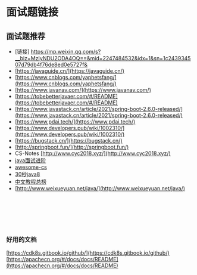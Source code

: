 # 面试题链接

## 面试题推荐

- [链接] <https://mp.weixin.qq.com/s?__biz=MzIyNDU2ODA4OQ==&mid=2247484532&idx=1&sn=1c243934507d79db4f76de8ed0e5727f&>
- [https://javaguide.cn/](https://javaguide.cn/)
- [https://www.cnblogs.com/yaphetsfang/](https://www.cnblogs.com/yaphetsfang/)
- [https://www.javanav.com/](https://www.javanav.com/)
- [https://tobebetterjavaer.com/#/README](https://tobebetterjavaer.com/#/README)
- [https://www.javastack.cn/article/2021/spring-boot-2.6.0-released/](https://www.javastack.cn/article/2021/spring-boot-2.6.0-released/)
- [https://www.pdai.tech/](https://www.pdai.tech/)
- [https://www.developers.pub/wiki/1002310/](https://www.developers.pub/wiki/1002310/)
- [https://bugstack.cn/](https://bugstack.cn/)
- [http://springboot.fun/](http://springboot.fun/)
- ​CS-Notes    [http://www.cyc2018.xyz/](http://www.cyc2018.xyz/)
- [java面试进阶](https://www.yuque.com/docs/share/f37fc804-bfe6-4b0d-b373-9c462188fec7)
- [awesome-cs](https://github.com/CodingDocs/awesome-cs#%E6%95%B0%E6%8D%AE%E5%BA%93%E5%9F%BA%E7%A1%80)
- [30秒java8](https://github.com/biezhi/30-seconds-of-java8#anagrams)
- [中文教程总榜](https://github.com/kon9chunkit/GitHub-Chinese-Top-Charts#Java)
- [http://www.weixueyuan.net/java/](http://www.weixueyuan.net/java/)

​

​

​

### 好用的文档

[https://cdk8s.gitbook.io/github/](https://cdk8s.gitbook.io/github/)
[https://apachecn.org/#/docs/docs/README](https://apachecn.org/#/docs/docs/README)
